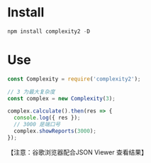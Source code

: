 # Install

```js
npm install complexity2 -D
```

# Use

```js
const Complexity = require('complexity2');

// 3 为最大复杂度
const complex = new Complexity(3);

complex.calculate().then(res => {
  console.log({ res });
  // 3000 是端口号
  complex.showReports(3000);
});
```

【注意：谷歌浏览器配合JSON Viewer 查看结果】
